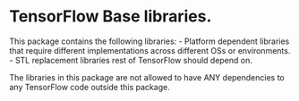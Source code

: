 # TensorFlow Base libraries.
  This package contains the following libraries:
    - Platform dependent libraries that require different implementations
      across different OSs or environments.
    - STL replacement libraries rest of TensorFlow should depend on.

  The libraries in this package are not allowed to have ANY dependencies
  to any TensorFlow code outside this package.
